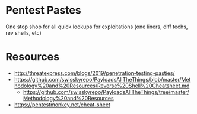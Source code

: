 # Pentest Pastes
One stop shop for all quick lookups for exploitations (one liners, diff techs, rev shells, etc)

# Resources
- http://threatexpress.com/blogs/2019/penetration-testing-pasties/
- https://github.com/swisskyrepo/PayloadsAllTheThings/blob/master/Methodology%20and%20Resources/Reverse%20Shell%20Cheatsheet.md
  - https://github.com/swisskyrepo/PayloadsAllTheThings/tree/master/Methodology%20and%20Resources
- https://pentestmonkey.net/cheat-sheet
